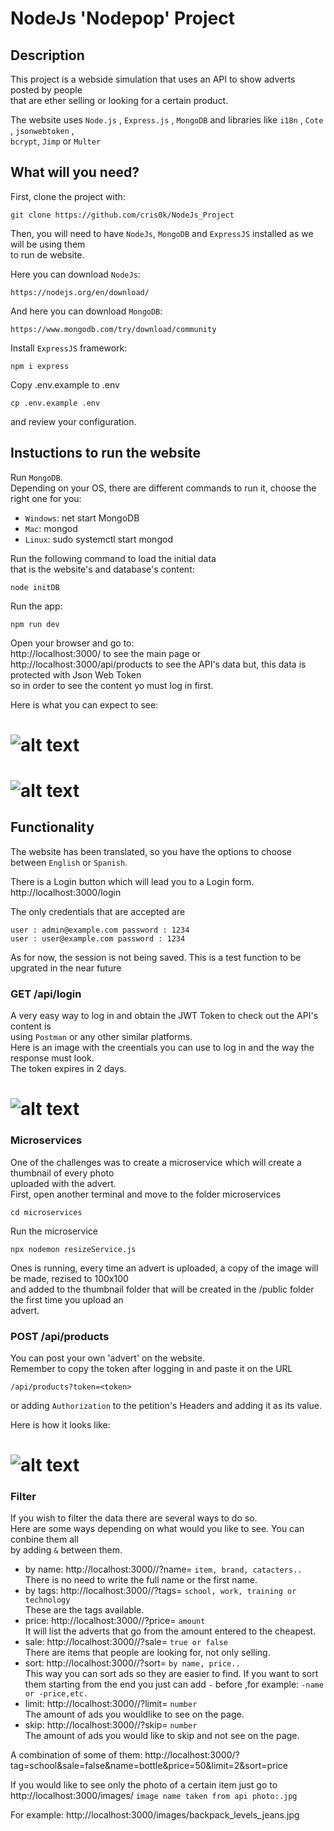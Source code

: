 # NodeJs 'Nodepop' Project

## Description

This project is a webside simulation that uses an API to show adverts posted by people\
that are ether selling or looking for a certain product.

The website uses `Node.js` , `Express.js` , `MongoDB` and libraries like `i18n` , `Cote` , `jsonwebtoken` ,\
`bcrypt`, `Jimp` or `Multer`

## What will you need?

First, clone the project with:

```
git clone https://github.com/cris0k/NodeJs_Project
```
Then, you will need to have `NodeJs`, `MongoDB` and `ExpressJS` installed as we will be using them\
to run de website.

Here you can download `NodeJs`:

```
https://nodejs.org/en/download/
```
And here you can download `MongoDB`:

```
https://www.mongodb.com/try/download/community
```
Install  `ExpressJS` framework:
```
npm i express
```
Copy .env.example to .env

```
cp .env.example .env
```
and review your configuration.

## Instuctions to run the website

Run `MongoDB`.\
Depending on your OS, there are different commands to run it, choose the right one for you:

- `Windows`: net start MongoDB
- `Mac`: mongod
- `Linux`: sudo systemctl start mongod

Run the following command to load the initial data \
that is the website's and database's content:
```
node initDB
```
Run the app:
```
npm run dev
```
Open your browser and go to:\
http://localhost:3000/  to see the main page or\
http://localhost:3000/api/products to see the API's data but,
this data is protected with Json Web Token\
so in order to
see the content yo must log in first.

Here is what you can expect to see:
# ![alt text](https://github.com/cris0k/NodeJs_Project/blob/main/public/images/Screenshot-exmple-mainpage.png)
# ![alt text](https://github.com/cris0k/NodeJs_Project/blob/main/public/images/Screenshot_apidata.png)

## Functionality

The website has been translated, so you have the options to choose between `English` or `Spanish`.

There is a Login button which will lead you to a Login form.\
http://localhost:3000/login

The only credentials that are accepted are 
```
user : admin@example.com password : 1234
user : user@example.com password : 1234
```
As for now, the session is not being saved. This is a test function to be upgrated in the near future
### GET /api/login
A very easy way to log in and obtain the JWT Token to check out the API's content is\
using `Postman` or any other similar platforms.\
Here is an image with the creentials you can use to log in and the way the response must look.\
The token expires in 2 days.
# ![alt text](https://github.com/cris0k/NodeJs_Project/blob/main/public/images/Screenshot-example-login.png)

### Microservices

One of the challenges was to create a microservice which will create a thumbnail of every photo\
uploaded with the advert.\
First, open another terminal and move to the folder microservices
```
cd microservices
```
Run the microservice 
```
npx nodemon resizeService.js
```
Ones is running, every time an advert is uploaded, a copy of the image will be made, rezised to 100x100\
and added to the thumbnail folder that will be created in the /public folder the first time you upload an\
advert.

### POST /api/products

You can post your own 'advert' on the website.\
Remember to copy the token after logging in and paste it on the URL
```
/api/products?token=<token>
```

or adding `Authorization` to the petition's Headers and adding it as its value.

Here is how it looks like:
# ![alt text](https://github.com/cris0k/NodeJs_Project/blob/main/public/images/Screenshot-exmple-post.png)

### Filter

If you wish to filter the data there are several ways to do so.\
Here are some ways depending on what would you like to see. You can conbine them all\
by adding `&` between them.
- by name: http://localhost:3000//?name= `item, brand, catacters..` \
There is no need to write the full name or the first name.
- by tags: http://localhost:3000//?tags= `school, work, training or technology`\
These are the tags available.
- price: http://localhost:3000//?price= `amount`\
It will list the adverts that go from the amount entered to the cheapest.
- sale: http://localhost:3000//?sale= `true or false`\
There are items that people are looking for, not only selling.
- sort: http://localhost:3000//?sort= `by name, price..`\
This way you can sort ads so they are easier to find. If you want to sort them starting from the end you just can add `-` before ,for example: `-name or -price,etc.`
- limit: http://localhost:3000//?limit= `number`\
The amount of ads you wouldlike to see on the page.
- skip: http://localhost:3000//?skip= `number`\
The amount of ads you would like to skip and not see on the page.

A combination of some of them:
http://localhost:3000/?tag=school&sale=false&name=bottle&price=50&limit=2&sort=price

If you would like to see only the photo of a certain item just go to\
http://localhost:3000/images/ `image name taken from api photo:.jpg`

For example: http://localhost:3000/images/backpack_levels_jeans.jpg